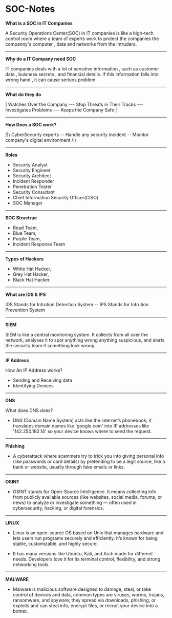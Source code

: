 # SOC-Notes

**What is a SOC in IT Companies**

A Security Operations Center(SOC) in IT companies is like a high-tech control room where a team of experts work to protect the companies the companny's computer , data and networks from the Intruders.

---

**Why do a IT Company need SOC**

IT companies deals with a lot of sensitive information , such as customer data , buisness secrets , and financial details. If this information falls into wrong hand , it can cause seriuos problem.

---

**What do they do**

|   Watches Over the Company --- Stop Threats in Their Tracks --- Investigates Problems --- Keeps the Company Safe |

---

**How Does a SOC work?**

/|\  CyberSecurity experts --  Handle any security incident -- Monitor company's digital environment  /|\

---

**Roles**

* Security Analyst 
* Security Engineer 
* Security Architect 
* Incident Responder 
* Penetration Tester 
* Security Consultant 
* Chief Information Security Officer(CISO) 
* SOC Manager 

---

**SOC Structrue**

* Read Team,
* Blue Team,
* Purple Team,
* Incident Response Team

---

**Types of Hackers**

* White Hat Hacker,
* Grey Hat Hacker,
* Black Hat Hacker.

---

**What are IDS & IPS**

IDS Stands for Intrution Detection System
    --
IPS Stands for Intrution Prevention System

---

**SIEM**

SIEM is like a central monitoring system. It collects from all over the network, analyses it to spot anything wrong anything suspicious, and alerts the security team if something look wrong.

---

**IP Address**

How An IP Address works?

* Sending and Receiving data
* Identifying Devices
  
---

**DNS**

What does DNS does?

* DNS (Domain Name System) acts like the internet’s phonebook; it translates domain names like 'google.com' into IP addresses like '142.250.182.14' so your device knows where to send the request.

---

**Phishing**

* A cyberattack where scammers try to trick you into giving personal info (like passwords or card details) by pretending to be a legit source, like a bank or website, usually through fake emails or links.

---

**OSINT**

* OSINT stands for Open-Source Intelligence. It means collecting info from publicly available sources (like websites, social media, forums, or news) to analyze or investigate something — often used in cybersecurity, hacking, or digital forensics.

---

**LINUX**

* Linux is an open-source OS based on Unix that manages hardware and lets users run programs securely and efficiently. It’s known for being stable, customizable, and highly secure.

* It has many versions like Ubuntu, Kali, and Arch made for different needs. Developers love it for its terminal control, flexibility, and strong networking tools.

---

**MALWARE** 

* Malware is malicious software designed to damage, steal, or take control of devices and data, common types are viruses, worms, trojans, ransomware, and spyware; they spread via downloads, phishing, or exploits and can steal info, encrypt files, or recruit your device into a botnet.
